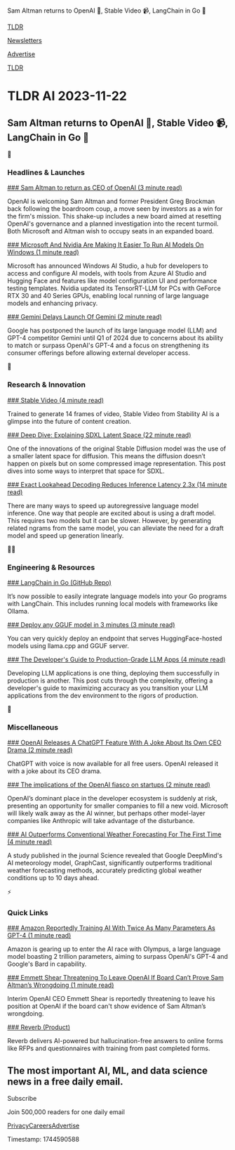 Sam Altman returns to OpenAI 👋, Stable Video 📹, LangChain in Go 🦜

[TLDR](/)

[Newsletters](/newsletters)

[Advertise](https://advertise.tldr.tech/)

[TLDR](/)

# TLDR AI 2023-11-22

## Sam Altman returns to OpenAI 👋, Stable Video 📹, LangChain in Go 🦜

🚀

### Headlines & Launches

[### Sam Altman to return as CEO of OpenAI (3 minute read)](https://www.theverge.com/2023/11/22/23967223/sam-altman-returns-ceo-open-ai?utm_source=tldrai)

OpenAI is welcoming Sam Altman and former President Greg Brockman back following the boardroom coup, a move seen by investors as a win for the firm's mission. This shake-up includes a new board aimed at resetting OpenAI's governance and a planned investigation into the recent turmoil. Both Microsoft and Altman wish to occupy seats in an expanded board.

[### Microsoft And Nvidia Are Making It Easier To Run AI Models On Windows (1 minute read)](https://www.theverge.com/2023/11/15/23960471/microsoft-windows-ai-studio-nvidia-developers?utm_source=tldrai)

Microsoft has announced Windows AI Studio, a hub for developers to access and configure AI models, with tools from Azure AI Studio and Hugging Face and features like model configuration UI and performance testing templates. Nvidia updated its TensorRT-LLM for PCs with GeForce RTX 30 and 40 Series GPUs, enabling local running of large language models and enhancing privacy.

[### Gemini Delays Launch Of Gemini (2 minute read)](https://www.uctoday.com/collaboration/google-delays-launch-of-gpt-4-rival-gemini/?utm_source=tldrai)

Google has postponed the launch of its large language model (LLM) and GPT-4 competitor Gemini until Q1 of 2024 due to concerns about its ability to match or surpass OpenAI's GPT-4 and a focus on strengthening its consumer offerings before allowing external developer access.

🧠

### Research & Innovation

[### Stable Video (4 minute read)](https://huggingface.co/stabilityai/stable-video-diffusion-img2vid?utm_source=tldrai)

Trained to generate 14 frames of video, Stable Video from Stability AI is a glimpse into the future of content creation.

[### Deep Dive: Explaining SDXL Latent Space (22 minute read)](https://huggingface.co/blog/TimothyAlexisVass/explaining-the-sdxl-latent-space?utm_source=tldrai)

One of the innovations of the original Stable Diffusion model was the use of a smaller latent space for diffusion. This means the diffusion doesn’t happen on pixels but on some compressed image representation. This post dives into some ways to interpret that space for SDXL.

[### Exact Lookahead Decoding Reduces Inference Latency 2.3x (14 minute read)](https://lmsys.org/blog/2023-11-21-lookahead-decoding/?utm_source=tldrai)

There are many ways to speed up autoregressive language model inference. One way that people are excited about is using a draft model. This requires two models but it can be slower. However, by generating related ngrams from the same model, you can alleviate the need for a draft model and speed up generation linearly.

👨‍💻

### Engineering & Resources

[### LangChain in Go (GitHub Repo)](https://github.com/tmc/langchaingo?utm_source=tldrai)

It’s now possible to easily integrate language models into your Go programs with LangChain. This includes running local models with frameworks like Ollama.

[### Deploy any GGUF model in 3 minutes (3 minute read)](https://github.com/ggerganov/llama.cpp/pull/3868?utm_source=tldrai)

You can very quickly deploy an endpoint that serves HuggingFace-hosted models using llama.cpp and GGUF server.

[### The Developer's Guide to Production-Grade LLM Apps (4 minute read)](https://buildingaistuff.com/p/the-developers-guide-to-production?utm_source=tldrai)

Developing LLM applications is one thing, deploying them successfully in production is another. This post cuts through the complexity, offering a developer's guide to maximizing accuracy as you transition your LLM applications from the dev environment to the rigors of production.

🎁

### Miscellaneous

[### OpenAI Releases A ChatGPT Feature With A Joke About Its Own CEO Drama (2 minute read)](https://www.theverge.com/2023/11/21/23971489/openai-chatgpt-voice-feature-ceo-drama?utm_source=tldrai)

ChatGPT with voice is now available for all free users. OpenAI released it with a joke about its CEO drama.

[### The implications of the OpenAI fiasco on startups (2 minute read)](https://tomtunguz.com/disturbing-rockets-in-flight/?utm_source=tldrai)

OpenAI’s dominant place in the developer ecosystem is suddenly at risk, presenting an opportunity for smaller companies to fill a new void. Microsoft will likely walk away as the AI winner, but perhaps other model-layer companies like Anthropic will take advantage of the disturbance.

[### AI Outperforms Conventional Weather Forecasting For The First Time (4 minute read)](https://arstechnica.com/science/2023/11/ai-outperforms-conventional-weather-forecasting-for-the-first-time-google-study/?utm_source=tldrai)

A study published in the journal Science revealed that Google DeepMind's AI meteorology model, GraphCast, significantly outperforms traditional weather forecasting methods, accurately predicting global weather conditions up to 10 days ahead.

⚡️

### Quick Links

[### Amazon Reportedly Training AI With Twice As Many Parameters As GPT-4 (1 minute read)](https://futurism.com/the-byte/amazon-training-ai-twice-parameters-gpt-4?utm_source=tldrai)

Amazon is gearing up to enter the AI race with Olympus, a large language model boasting 2 trillion parameters, aiming to surpass OpenAI's GPT-4 and Google's Bard in capability.

[### Emmett Shear Threatening To Leave OpenAI If Board Can’t Prove Sam Altman’s Wrongdoing (1 minute read)](https://www.dexerto.com/tech/emmett-shear-threatening-to-leave-openai-if-board-cant-prove-sam-altmans-wrongdoing-2394706/?utm_source=tldrai)

Interim OpenAI CEO Emmett Shear is reportedly threatening to leave his position at OpenAI if the board can't show evidence of Sam Altman’s wrongdoing.

[### Reverb (Product)](https://reverbforms.com?utm_source=tldrai)

Reverb delivers AI-powered but hallucination-free answers to online forms like RFPs and questionnaires with training from past completed forms.

## The most important AI, ML, and data science news in a free daily email.

Subscribe

Join 500,000 readers for one daily email

[Privacy](/privacy)[Careers](https://jobs.ashbyhq.com/tldr.tech)[Advertise](/ai/advertise)

Timestamp: 1744590588